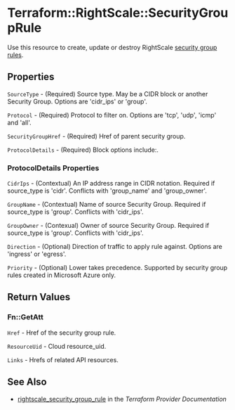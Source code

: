 # Terraform::RightScale::SecurityGroupRule

Use this resource to create, update or destroy RightScale [security group rules](http://reference.rightscale.com/api1.5/resources/ResourceSecurityGroupRules.html).

## Properties

`SourceType` - (Required) Source type. May be a CIDR block or another Security Group. Options are 'cidr_ips' or 'group'.

`Protocol` - (Required) Protocol to filter on.  Options are 'tcp', 'udp', 'icmp' and 'all'.

`SecurityGroupHref` - (Required) Href of parent security group.

`ProtocolDetails` - (Required) Block options include:.

### ProtocolDetails Properties

`CidrIps` - (Contextual) An IP address range in CIDR notation. Required if source_type is 'cidr'. Conflicts with 'group_name' and 'group_owner'.

`GroupName` - (Contextual) Name of source Security Group. Required if source_type is 'group'.  Conflicts with 'cidr_ips'.

`GroupOwner` - (Contexual) Owner of source Security Group. Required if source_type is 'group'. Conflicts with 'cidr_ips'.

`Direction` - (Optional) Direction of traffic to apply rule against.  Options are 'ingress' or 'egress'.

`Priority` - (Optional) Lower takes precedence. Supported by security group rules created in Microsoft Azure only.


## Return Values

### Fn::GetAtt

`Href` - Href of the security group rule.

`ResourceUid` - Cloud resource_uid.

`Links` - Hrefs of related API resources.

## See Also

* [rightscale_security_group_rule](https://www.terraform.io/docs/providers/rightscale/r/security_group_rule.html) in the _Terraform Provider Documentation_